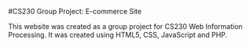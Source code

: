 #CS230 Group Project: E-commerce Site

This website was created as a group project for CS230 Web Information Processing.
It was created using HTML5, CSS, JavaScript and PHP.
